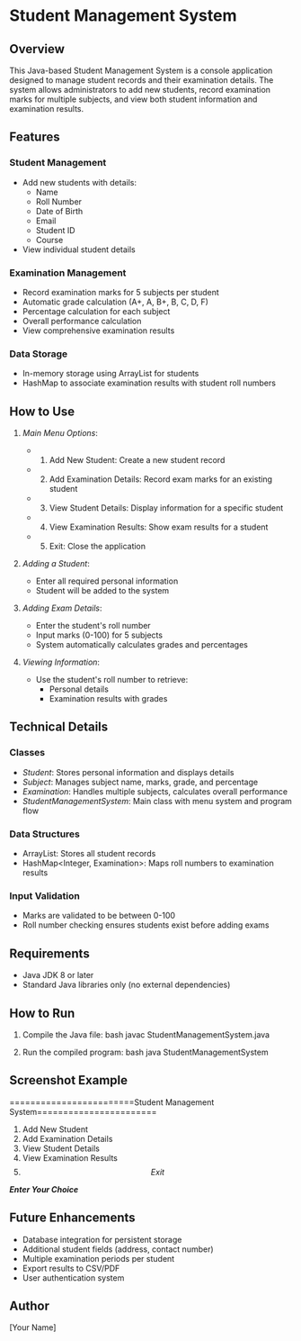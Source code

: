 # Student Management System

## Overview
This Java-based Student Management System is a console application designed to manage student records and their examination details. The system allows administrators to add new students, record examination marks for multiple subjects, and view both student information and examination results.

## Features

### Student Management
- Add new students with details:
  - Name
  - Roll Number
  - Date of Birth
  - Email
  - Student ID
  - Course
- View individual student details

### Examination Management
- Record examination marks for 5 subjects per student
- Automatic grade calculation (A+, A, B+, B, C, D, F)
- Percentage calculation for each subject
- Overall performance calculation
- View comprehensive examination results

### Data Storage
- In-memory storage using ArrayList for students
- HashMap to associate examination results with student roll numbers

## How to Use

1. *Main Menu Options*:
   - 1. Add New Student: Create a new student record
   - 2. Add Examination Details: Record exam marks for an existing student
   - 3. View Student Details: Display information for a specific student
   - 4. View Examination Results: Show exam results for a student
   - 5. Exit: Close the application

2. *Adding a Student*:
   - Enter all required personal information
   - Student will be added to the system

3. *Adding Exam Details*:
   - Enter the student's roll number
   - Input marks (0-100) for 5 subjects
   - System automatically calculates grades and percentages

4. *Viewing Information*:
   - Use the student's roll number to retrieve:
     - Personal details
     - Examination results with grades

## Technical Details

### Classes
- *Student*: Stores personal information and displays details
- *Subject*: Manages subject name, marks, grade, and percentage
- *Examination*: Handles multiple subjects, calculates overall performance
- *StudentManagementSystem*: Main class with menu system and program flow

### Data Structures
- ArrayList<Student>: Stores all student records
- HashMap<Integer, Examination>: Maps roll numbers to examination results

### Input Validation
- Marks are validated to be between 0-100
- Roll number checking ensures students exist before adding exams

## Requirements
- Java JDK 8 or later
- Standard Java libraries only (no external dependencies)

## How to Run
1. Compile the Java file:
   bash
   javac StudentManagementSystem.java
   
2. Run the compiled program:
   bash
   java StudentManagementSystem
   

## Screenshot Example

========================Student Management System=======================
1. Add New Student
2. Add Examination Details
3. View Student Details
4. View Examination Results
5. $$ Exit $$

***Enter Your Choice***


## Future Enhancements
- Database integration for persistent storage
- Additional student fields (address, contact number)
- Multiple examination periods per student
- Export results to CSV/PDF
- User authentication system

## Author
[Your Name]

